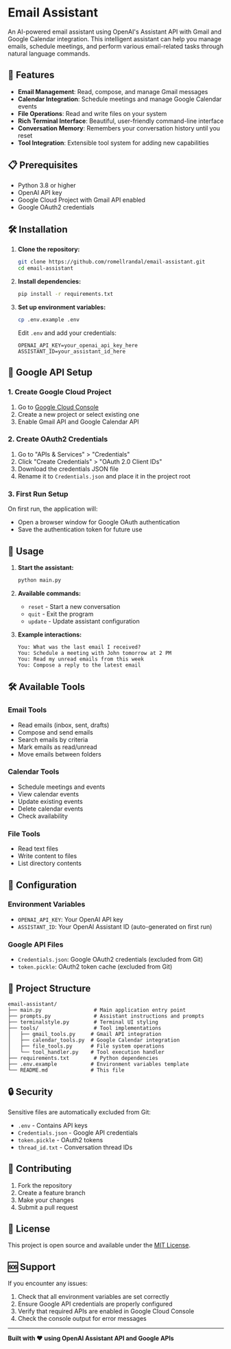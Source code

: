 # Email Assistant

An AI-powered email assistant using OpenAI's Assistant API with Gmail and Google Calendar integration. This intelligent assistant can help you manage emails, schedule meetings, and perform various email-related tasks through natural language commands.

## 🚀 Features

- **Email Management**: Read, compose, and manage Gmail messages
- **Calendar Integration**: Schedule meetings and manage Google Calendar events
- **File Operations**: Read and write files on your system
- **Rich Terminal Interface**: Beautiful, user-friendly command-line interface
- **Conversation Memory**: Remembers your conversation history until you reset
- **Tool Integration**: Extensible tool system for adding new capabilities

## 📋 Prerequisites

- Python 3.8 or higher
- OpenAI API key
- Google Cloud Project with Gmail API enabled
- Google OAuth2 credentials

## 🛠️ Installation

1. **Clone the repository:**
   ```bash
   git clone https://github.com/romellrandal/email-assistant.git
   cd email-assistant
   ```

2. **Install dependencies:**
   ```bash
   pip install -r requirements.txt
   ```

3. **Set up environment variables:**
   ```bash
   cp .env.example .env
   ```
   
   Edit `.env` and add your credentials:
   ```env
   OPENAI_API_KEY=your_openai_api_key_here
   ASSISTANT_ID=your_assistant_id_here
   ```

## 🔐 Google API Setup

### 1. Create Google Cloud Project
1. Go to [Google Cloud Console](https://console.cloud.google.com/)
2. Create a new project or select existing one
3. Enable Gmail API and Google Calendar API

### 2. Create OAuth2 Credentials
1. Go to "APIs & Services" > "Credentials"
2. Click "Create Credentials" > "OAuth 2.0 Client IDs"
3. Download the credentials JSON file
4. Rename it to `Credentials.json` and place it in the project root

### 3. First Run Setup
On first run, the application will:
- Open a browser window for Google OAuth authentication
- Save the authentication token for future use

## 🚀 Usage

1. **Start the assistant:**
   ```bash
   python main.py
   ```

2. **Available commands:**
   - `reset` - Start a new conversation
   - `quit` - Exit the program
   - `update` - Update assistant configuration

3. **Example interactions:**
   ```
   You: What was the last email I received?
   You: Schedule a meeting with John tomorrow at 2 PM
   You: Read my unread emails from this week
   You: Compose a reply to the latest email
   ```

## 🛠️ Available Tools

### Email Tools
- Read emails (inbox, sent, drafts)
- Compose and send emails
- Search emails by criteria
- Mark emails as read/unread
- Move emails between folders

### Calendar Tools
- Schedule meetings and events
- View calendar events
- Update existing events
- Delete calendar events
- Check availability

### File Tools
- Read text files
- Write content to files
- List directory contents

## 🔧 Configuration

### Environment Variables
- `OPENAI_API_KEY`: Your OpenAI API key
- `ASSISTANT_ID`: Your OpenAI Assistant ID (auto-generated on first run)

### Google API Files
- `Credentials.json`: Google OAuth2 credentials (excluded from Git)
- `token.pickle`: OAuth2 token cache (excluded from Git)

## 📁 Project Structure

```
email-assistant/
├── main.py                 # Main application entry point
├── prompts.py              # Assistant instructions and prompts
├── terminalstyle.py        # Terminal UI styling
├── tools/                  # Tool implementations
│   ├── gmail_tools.py     # Gmail API integration
│   ├── calendar_tools.py  # Google Calendar integration
│   ├── file_tools.py      # File system operations
│   └── tool_handler.py    # Tool execution handler
├── requirements.txt        # Python dependencies
├── .env.example           # Environment variables template
└── README.md              # This file
```

## 🔒 Security

Sensitive files are automatically excluded from Git:
- `.env` - Contains API keys
- `Credentials.json` - Google API credentials
- `token.pickle` - OAuth2 tokens
- `thread_id.txt` - Conversation thread IDs

## 🤝 Contributing

1. Fork the repository
2. Create a feature branch
3. Make your changes
4. Submit a pull request

## 📄 License

This project is open source and available under the [MIT License](LICENSE).

## 🆘 Support

If you encounter any issues:
1. Check that all environment variables are set correctly
2. Ensure Google API credentials are properly configured
3. Verify that required APIs are enabled in Google Cloud Console
4. Check the console output for error messages

---

**Built with ❤️ using OpenAI Assistant API and Google APIs**
